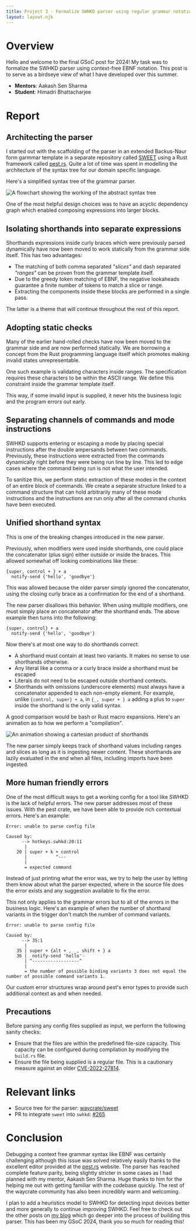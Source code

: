 ```yaml
---
title: Project 3 - Formalize SWHKD parser using regular grammar notation
layout: layout.njk
---
```


# Overview

Hello and welcome to the final GSoC post for 2024! My task was to formalize the SWHKD parser using context-free EBNF notation. This post is to serve as a birdseye view of what
I have developed over this summer.

- **Mentors**: Aakash Sen Sharma
- **Student**: Himadri Bhattacharjee

# Report

## Architecting the parser

I started out with the scaffolding of the parser in an extended Backus-Naur form garmmar template
in a separate repository called [SWEET](https://github.com/waycrate/sweet) using a Rust framework
called [pest.rs](https://pest.rs). Quite a lot of time was
spent in modelling the architecture of the syntax tree for our domain specific language.

Here's a simplified syntax tree of the grammar parser.

![A flowchart showing the working of the abstract syntax tree](/assets/img/sweet-architecture.svg)

One of the most helpful design choices was to have an acyclic dependency graph which enabled composing
expressions into larger blocks.

## Isolating shorthands into separate expressions

Shorthands expressions inside curly braces which were previously parsed dynamically have now been moved
to work statically from the grammar side itself. This has two advantages:

- The matching of both comma separated _"slices"_ and dash separated _"ranges"_ can be proven from the grammar template itself.
- Due to the greedy token matching of EBNF, the negative lookaheads guarantee a finite number of tokens to match a slice or range.
- Extracting the components inside these blocks are performed in a single pass.

The latter is a theme that will continue throughout the rest of this report.

## Adopting static checks

Many of the earlier hand-rolled checks have now been moved to the grammar side and are now performed statically.
We are borrowing a concept from the Rust programming language itself which promotes making invalid states unrepresentable.

One such example is validating characters inside ranges. The specification requires these characters
to be within the ASCII range. We define this constraint inside the grammar template itself.

This way, if some invalid input is supplied, it never hits the business logic and the program errors out early.

## Separating channels of commands and mode instructions

SWHKD supports entering or escaping a mode by placing special instructions after the double ampersands between two commands.
Previously,
these instructions were extracted from the commands dynamically right before they were being run
line by line. This led to edge cases where the command being run is not what the user intended.

To sanitize this, we perform static extraction of these modes in the context of an entire block of
commands. We create a separate structure linked to a command structure that can hold arbitrarily many of these mode instructions
and the instructions are run only after all the command chunks have been executed.

## Unified shorthand syntax

This is one of the breaking changes introduced in the new parser.

Previously, when modifiers were
used inside shorthands, one could place the concatenator (plus sign) either outside or inside the
braces. This allowed somewhat off looking combinations like these:

```
{super, control + } + a
  notify-send {'hello', 'goodbye'}
```

This was allowed because the older parser simply ignored the concatenator, using the closing curly
brace as a confirmation for the end of a shorthand.

The new parser disallows this behavior. When using multiple modifiers, one must simply place an concatenator after the shorthand ends.
The above example then turns into the following:

```
{super, control} + a
  notify-send {'hello', 'goodbye'}
```

Now there's at most one way to do shorthands correct:
  - A shorthand must contain at least two variants. It makes no sense to use shorthands otherwise.
  - Any literal like a comma or a curly brace inside a shorthand must be escaped
  - Literals do not need to be escaped outside shorthand contexts.
  - Shorthands with omissions (underscore elements) must always have a concatenator appended to each non-empty element. For example, unlike `{control, super} + a`, in `{_, super + } a` adding a plus to `super` inside the shorthand is the only valid syntax.

A good comparison would be bash or Rust macro expansions. Here's an animation as to how we perform
a "compilation".

![An animation showing a cartesian product of shorthands](/assets/img/sweet-macro-compilation.gif)

The new parser simply keeps track of shorthand values including ranges and slices as long as it is
ingesting newer content. These shorthands are lazily evaluated in the end when all files, including
imports have been ingested.

## More human friendly errors

One of the most difficult ways to get a working config for a tool like SWHKD is the lack of helpful
errors. The new parser addresses most of these issues. With the pest crate, we have been able to
provide rich contextual errors. Here's an example:

```text
Error: unable to parse config file

Caused by:
      --> hotkeys.swhkd:20:11
       |
    20 | super + k + control
       |           ^---
       |
       = expected command
```

Instead of just printing what the error was, we try to help the user by letting them know about what
the parser expected, where in the source file does the error exists and any suggestion available to
fix the error.

This not only applies to the grammar errors but to all of the errors in the business logic. Here's an
example of when the number of shorthand variants in the trigger don't match the number of command variants.

```
Error: unable to parse config file

Caused by:
      --> 35:1
       |
    35 | super + {alt + , _, shift + } a
    36 |  notify-send 'hello'␊
       | ^------------------^
       |
       = the number of possible binding variants 3 does not equal the number of possible command variants 1.
```

Our custom error
structures wrap around pest's error types to provide such additional context as and when needed.

## Precautions

Before parsing any config files supplied as input, we perform the following sanity checks:

- Ensure that the files are within the predefined file-size capacity. This capacity can be configured
during compilation by modifying the `build.rs` file.
- Ensure the file being supplied is a regular file. This is a cautionary measure against an older [CVE-2022-27814](https://github.com/advisories/GHSA-x446-3xhq-5xfp).


# Relevant links

- Source tree for the parser: [waycrate/sweet](https://github.com/waycrate/sweet)
- PR to integrate `sweet` into `swhkd`: [#265](https://github.com/waycrate/swhkd/pull/265)

# Conclusion

Debugging a context free grammar syntax like EBNF was certainly challenging although this issue was solved
relatively easily thanks to the excellent editor provided at the [pest.rs](https://pest.rs) website. The parser
has reached complete feature parity, being slightly stricter in some cases as I
had planned with my mentor, Aakash Sen Sharma. Huge thanks to him for the helping me out with getting familiar
with the codebase quickly. The rest of the waycrate community has also been incredibly warm and welcoming.

I plan to add a heuristics model to SWHKD for detecting input devices better and more generally
to continue improving SWHKD. Feel free to check out the other posts on [my blog](https://lavafroth.is-a.dev/tags/google-summer-of-code) which go deeper into the process
of building this parser. This has been my GSoC 2024, thank you so much for reading this!
